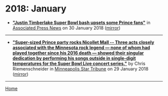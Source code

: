 # 2018: January

 - [**"Justin Timberlake Super Bowl bash upsets some Prince fans"**](https://www.apnews.com/06f3c57285d142b4968a920090c3afe8) in [Associated Press News](https://www.apnews.com/) on 30 January 2018 ([mirror](https://web.archive.org/web/*/https://www.apnews.com/06f3c57285d142b4968a920090c3afe8))

----

 - [**"Super-sized Prince party rocks Nicollet Mall -- Three acts closely associated with the Minnesota rock legend — none of whom had played together since his 2016 death — showed their singular dedication by performing his songs outside in single-digit temperatures for the Super Bowl Live concert series."**](http://www.startribune.com/super-sized-prince-party-rocks-nicollet-mall/471712573/) by Chris Riemenschneider in [Minneapolis Star Tribune](http://www.startribune.com/) on 29 January 2018 ([mirror](https://web.archive.org/web/*/http://www.startribune.com/super-sized-prince-party-rocks-nicollet-mall/471712573/))

----

[Home](./)
